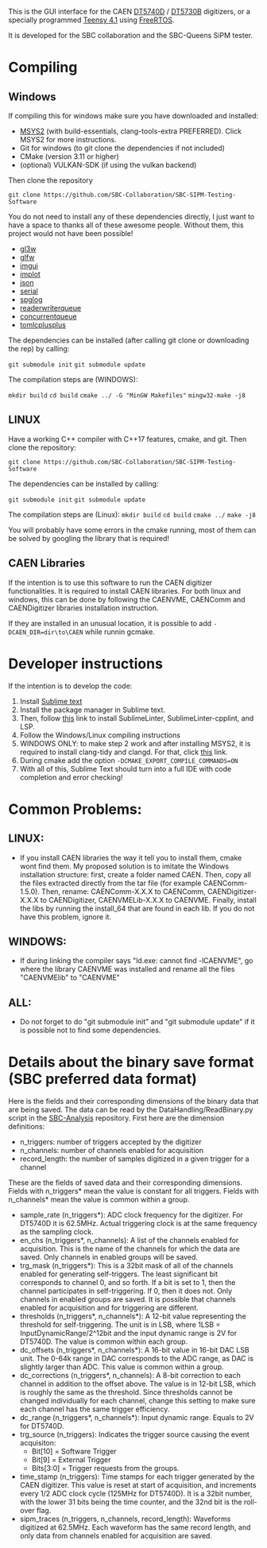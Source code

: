 This is the GUI interface for the CAEN [DT5740D](https://www.caen.it/products/dt5740d/) / [DT5730B](https://www.caen.it/products/dt5730/) digitizers, or a specially programmed [Teensy 4.1](https://www.pjrc.com/store/teensy41.html) using [FreeRTOS](https://www.freertos.org/).

It is developed for the SBC collaboration and the SBC-Queens SiPM tester.

# Compiling

## Windows
If compiling this for windows make sure you have downloaded and installed:

- [MSYS2](https://www.msys2.org/) (with build-essentials, clang-tools-extra PREFERRED). Click MSYS2 for more instructions.
- Git for windows (to git clone the dependencies if not included)
- CMake (version 3.11 or higher)
- (optional) VULKAN-SDK (if using the vulkan backend)

Then clone the repository

`git clone https://github.com/SBC-Collaboration/SBC-SIPM-Testing-Software`

You do not need to install any of these dependencies directly, I just want to have a space to thanks all of these awesome people. Without them, this project would not have been possible!

- [gl3w](https://github.com/skaslev/gl3w)
- [glfw](https://github.com/glfw/glfw)
- [imgui](https://github.com/ocornut/imgui)
- [implot](https://github.com/epezent/implot)
- [json](https://github.com/nlohmann/json)
- [serial](https://github.com/wjwwood/serial)
- [spglog](https://github.com/gabime/spdlog)
- [readerwriterqueue](https://github.com/cameron314/readerwriterqueue)
- [concurrentqueue](https://github.com/cameron314/concurrentqueue)
- [tomlcplusplus](https://github.com/marzer/tomlplusplus)

The dependencies can be installed (after calling git clone or downloading the rep) by calling:

`git submodule init`
`git submodule update`

The compilation steps are (WINDOWS):

`mkdir build`
`cd build`
`cmake ../ -G "MinGW Makefiles"`
`mingw32-make -j8`

## LINUX

Have a working C++ compiler with C++17 features, cmake, and git. Then clone the repository:

`git clone https://github.com/SBC-Collaboration/SBC-SIPM-Testing-Software`

The dependencies can be installed by calling:

`git submodule init`
`git submodule update`

The compilation steps are (Linux):
`mkdir build`
`cd build`
`cmake ../`
`make -j8`

You will probably have some errors in the cmake running, most of them can be solved by googling the library that is required!

## CAEN Libraries

If the intention is to use this software to run the CAEN digitizer functionalities. It is required to install CAEN libraries. For both linux and windows, this can be done by following the CAENVME, CAENComm and CAENDigitizer libraries installation instruction.

If they are installed in an unusual location, it is possible to add `-DCAEN_DIR=dir\to\CAEN` while runnin gcmake.

# Developer instructions

If the intention is to develop the code:
 1. Install [Sublime text](https://www.sublimetext.com/)
 2. Install the package manager in Sublime text.
 3. Then, follow [this](https://chromium.googlesource.com/chromium/src/+/refs/heads/main/docs/sublime_ide.md#Setup) link to install SublimeLinter, SublimeLinter-cpplint, and LSP.
 4. Follow the Windows/Linux compiling instructions
 5. WINDOWS ONLY: to make step 2 work and after installing MSYS2, it is required to install clang-tidy and clangd. For that, click [this](https://packages.msys2.org/package/mingw-w64-x86_64-clang-tools-extra) link.
 6. During cmake add the option `-DCMAKE_EXPORT_COMPILE_COMMANDS=ON`
 7. With all of this, Sublime Text should turn into a full IDE with code completion and error checking!

# Common Problems:

## LINUX:

 - If you install CAEN libraries the way it tell you to install them, cmake wont find them. My proposed solution is to imitate the Windows installation structure: first, create a folder named CAEN. Then, copy all the files extracted directly from the tar file (for example CAENComm-1.5.0). Then, rename: CAENComm-X.X.X to CAENComm, CAENDigitizer-X.X.X to CAENDigitizer, CAENVMELib-X.X.X to CAENVME. Finally, install the libs by running the install_64 that are found in each lib. If you do not have this problem, ignore it.

## WINDOWS:

 - If during linking the compiler says "ld.exe: cannot find -lCAENVME", go where the library CAENVME was installed and rename all the files "CAENVMElib" to "CAENVME"

## ALL:

 - Do not forget to do "git submodule init" and "git submodule update" if it is possible not to find some dependencies.

# Details about the binary save format (SBC preferred data format)

Here is the fields and their corresponding dimensions of the binary data that are being saved. The data can be read by the DataHandling/ReadBinary.py script in the [SBC-Analysis](https://github.com/SBC-Collaboration/SBC-Analysis) repository.
First here are the dimension definitions:
- n_triggers: number of triggers accepted by the digitizer
- n_channels: number of channels enabled for acquisition
- record_length: the number of samples digitized in a given trigger for a channel

These are the fields of saved data and their corresponding dimensions. Fields with n_triggers* mean the value is constant for all triggers. Fields with n_channels* mean the value is common within a group.
- sample_rate (n_triggers*): ADC clock frequency for the digitizer. For DT5740D it is 62.5MHz. Actual triggering clock is at the same frequency as the sampling clock.
- en_chs (n_triggers*, n_channels): A list of the channels enabled for acquisition. This is the name of the channels for which the data are saved. Only channels in enabled groups will be saved.
- trg_mask (n_triggers*): This is a 32bit mask of all of the channels enabled for generating self-triggers. The least significant bit corresponds to channel 0, and so forth. If a bit is set to 1, then the channel participates in self-triggering. If 0, then it does not. Only channels in enabled groups are saved. It is possible that channels enabled for acquisition and for triggering are different.
- thresholds (n_triggers*, n_channels*): A 12-bit value representing the threshold for self-triggering. The unit is in LSB, where 1LSB = InputDynamicRange/2^12bit and the input dynamic range is 2V for DT5740D. The value is common within each group.
- dc_offsets (n_triggers*, n_channels*): A 16-bit value in 16-bit DAC LSB unit. The 0-64k range in DAC corresponds to the ADC range, as DAC is slightly larger than ADC. This value is common within a group.
- dc_corrections (n_triggers*, n_channels): A 8-bit correction to each channel in addition to the offset above. The value is in 12-bit LSB, which is roughly the same as the threshold. Since thresholds cannot be changed individually for each channel, change this setting to make sure each channel has the same trigger efficiency.
- dc_range (n_triggers*, n_channels*): Input dynamic range. Equals to 2V for DT5740D.
- trg_source (n_triggers): Indicates the trigger source causing the event acquisiton:
	- Bit[10] = Software Trigger
	- Bit[9] = External Trigger
	- Bits[3:0] = Trigger requests from the groups.
- time_stamp (n_triggers): Time stamps for each trigger generated by the CAEN digitizer. This value is reset at start of acquisition, and increments every 1/2 ADC clock cycle (125MHz for DT5740D). It is a 32bit number, with the lower 31 bits being the time counter, and the 32nd bit is the roll-over flag.
- sipm_traces (n_triggers, n_channels, record_length): Waveforms digitized at 62.5MHz. Each waveform has the same record length, and only data from channels enabled for acquisition are saved.
